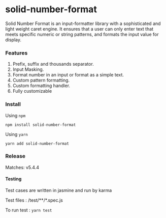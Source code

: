 # solid-number-format

Solid Number Format is an input-formatter library with a sophisticated and light weight caret engine. It ensures that a user can only enter text that meets specific numeric or string patterns, and formats the input value for display.

### Features

1. Prefix, suffix and thousands separator.
1. Input Masking.
1. Format number in an input or format as a simple text.
1. Custom pattern formatting.
1. Custom formatting handler.
1. Fully customizable

### Install

Using `npm`

```
npm install solid-number-format
```

Using `yarn`

```
yarn add solid-number-format
```

### Release

Matches: v5.4.4

#### Testing

Test cases are written in jasmine and run by karma

Test files : /test/\*\*/\*.spec.js

To run test : `yarn test`
